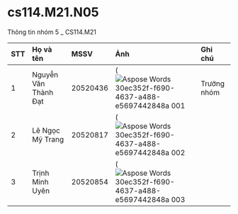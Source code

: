 # cs114.M21.N05
Thông tin nhóm 5 \_ CS114.M21

|**STT**|**Họ và tên**|**MSSV**|**Ảnh**|**Ghi chú**|
| :- | :- | :- | :- | :- |
|1|Nguyễn Văn Thành Đạt|20520436|(![Aspose Words 30ec352f-f690-4637-a488-e5697442848a 001](https://user-images.githubusercontent.com/83054719/161460704-447684f5-1d16-4c34-b253-2582d596ce6a.jpeg)|Trưởng nhóm|
|2|Lê Ngọc Mỹ Trang|20520817|(![Aspose Words 30ec352f-f690-4637-a488-e5697442848a 002](https://user-images.githubusercontent.com/83054719/161460716-8fe0ae4a-fd96-4945-9409-2981af04f640.jpeg)|
|3|Trịnh Minh Uyên|20520854|(![Aspose Words 30ec352f-f690-4637-a488-e5697442848a 003](https://user-images.githubusercontent.com/83054719/161460726-7dc16566-9318-408c-8c1e-5e2406de67f2.jpeg)||


